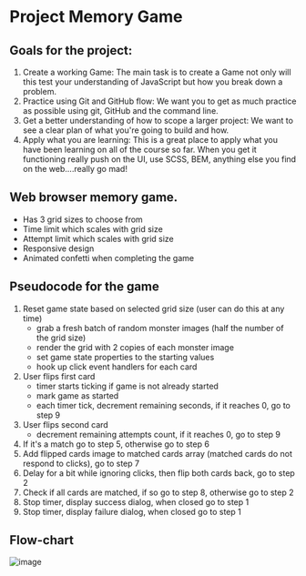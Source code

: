 # Project Memory Game

## Goals for the project:

1. Create a working Game: The main task is to create a Game not only will this test your understanding of JavaScript but how you break down a problem.
2. Practice using Git and GitHub flow: We want you to get as much practice as possible using git, GitHub and the command line.
3. Get a better understanding of how to scope a larger project: We want to see a clear plan of what you're going to build and how.
4. Apply what you are learning: This is a great place to apply what you have been learning on all of the course so far. When you get it functioning really push on the UI, use SCSS, BEM, anything else you find on the web....really go mad!

## Web browser memory game. 
- Has 3 grid sizes to choose from
- Time limit which scales with grid size
- Attempt limit which scales with grid size
- Responsive design
- Animated confetti when completing the game

## Pseudocode for the game
1. Reset game state based on selected grid size (user can do this at any time)
    - grab a fresh batch of random monster images (half the number of the grid size)
    - render the grid with 2 copies of each monster image
    - set game state properties to the starting values
    - hook up click event handlers for each card
2. User flips first card
    - timer starts ticking if game is not already started
    - mark game as started
    - each timer tick, decrement remaining seconds, if it reaches 0, go to step 9
3. User flips second card
    - decrement remaining attempts count, if it reaches 0, go to step 9
4. If it's a match go to step 5, otherwise go to step 6
5. Add flipped cards image to matched cards array (matched cards do not respond to clicks), go to step 7
6. Delay for a bit while ignoring clicks, then flip both cards back, go to step 2
7. Check if all cards are matched, if so go to step 8, otherwise go to step 2
8. Stop timer, display success dialog, when closed go to step 1
9. Stop timer, display failure dialog, when closed go to step 1

## Flow-chart

![image](https://user-images.githubusercontent.com/73474619/195142265-ac9f05c4-0852-41d6-8e4a-e348c9696bbb.png)
